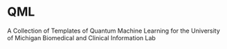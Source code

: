 # QML
A Collection of Templates of Quantum Machine Learning for the University of Michigan Biomedical and Clinical Information Lab
